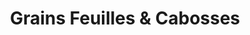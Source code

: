 ---
title: "Grains Feuilles & Cabosses"
url: /villeneuve-les-avignon/grains-feuilles-et-cabosses/
shop: café
---